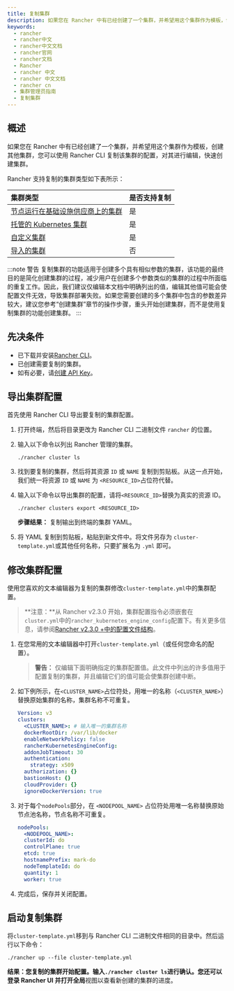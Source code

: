 ```yaml
---
title: 复制集群
description: 如果您在 Rancher 中有已经创建了一个集群，并希望用这个集群作为模板，创建其他集群，您可以使用 Rancher CLI 复制该集群的配置，对其进行编辑，快速创建集群。复制集群的功能适用于创建多个具有相似参数的集群，该功能的最终目的是简化创建集群的过程，减少用户在创建多个参数类似的集群的过程中所面临的重复工作。因此，我们建议仅编辑本文档中明确列出的值，编辑其他值可能会使配置文件无效，导致集群部署失败。如果您需要创建的多个集群中包含的参数差异较大，建议您参考“创建集群”章节的操作步骤，重头开始创建集群，而不是使用复制集群的功能创建集群。
keywords:
  - rancher
  - rancher中文
  - rancher中文文档
  - rancher官网
  - rancher文档
  - Rancher
  - rancher 中文
  - rancher 中文文档
  - rancher cn
  - 集群管理员指南
  - 复制集群
---
```


## 概述

如果您在 Rancher 中有已经创建了一个集群，并希望用这个集群作为模板，创建其他集群，您可以使用 Rancher CLI 复制该集群的配置，对其进行编辑，快速创建集群。

Rancher 支持复制的集群类型如下表所示：

| 集群类型                                                                                                 | 是否支持复制 |
| :------------------------------------------------------------------------------------------------------- | :----------- |
| [节点运行在基础设施供应商上的集群](/docs/rancher2.5/cluster-provisioning/rke-clusters/node-pools/_index) | 是           |
| [托管的 Kubernetes 集群](/docs/rancher2.5/cluster-provisioning/hosted-kubernetes-clusters/_index)        | 是           |
| [自定义集群](/docs/rancher2.5/cluster-provisioning/rke-clusters/custom-nodes/_index)                     | 是           |
| [导入的集群](/docs/rancher2/cluster-provisioning/imported-clusters/_index)                               | 否           |

:::note 警告
复制集群的功能适用于创建多个具有相似参数的集群，该功能的最终目的是简化创建集群的过程，减少用户在创建多个参数类似的集群的过程中所面临的重复工作。因此，我们建议仅编辑本文档中明确列出的值，编辑其他值可能会使配置文件无效，导致集群部署失败。如果您需要创建的多个集群中包含的参数差异较大，建议您参考“创建集群”章节的操作步骤，重头开始创建集群，而不是使用复制集群的功能创建集群。
:::

## 先决条件

- 已下载并安装[Rancher CLI](/docs/rancher2.5/cli/_index)。
- 已创建需要复制的集群。
- 如有必要，请[创建 API Key](/docs/rancher2.5/user-settings/api-keys/_index)。

## 导出集群配置

首先使用 Rancher CLI 导出要复制的集群配置。

1.  打开终端，然后将目录更改为 Rancher CLI 二进制文件 `rancher` 的位置。

2.  输入以下命令以列出 Rancher 管理的集群。

        ./rancher cluster ls

3.  找到要复制的集群，然后将其资源 `ID` 或 `NAME` 复制到剪贴板。从这一点开始，我们统一将资源 `ID` 或 `NAME` 为 `<RESOURCE_ID>`占位符代替。

4.  输入以下命令以导出集群的配置，请将`<RESOURCE_ID>`替换为真实的资源 ID。

        ./rancher clusters export <RESOURCE_ID>

    **步骤结果：** 复制输出到终端的集群 YAML。

5.  将 YAML 复制到剪贴板，粘贴到新文件中。将文件另存为 `cluster-template.yml`或其他任何名称，只要扩展名为 `.yml` 即可。

## 修改集群配置

使用您喜欢的文本编辑器为复制的集群修改`cluster-template.yml`中的集群配置。

> **注意：**从 Rancher v2.3.0 开始，集群配置指令必须嵌套在`cluster.yml`中的`rancher_kubernetes_engine_config`配置下。有关更多信息，请参阅[Rancher v2.3.0 +中的配置文件结构](/docs/rancher2.5/cluster-provisioning/rke-clusters/options/_index)。

1. 在您常用的文本编辑器中打开`cluster-template.yml`（或任何您命名的配置）。

   > **警告：** 仅编辑下面明确指定的集群配置值。此文件中列出的许多值用于配置复制的集群，并且编辑它们的值可能会使集群创建中断。

1. 如下例所示，在`<CLUSTER_NAME>`占位符处，用唯一的名称（`<CLUSTER_NAME>`）替换原始集群的名称，集群名称不可重复。

   ```yml
   Version: v3
   clusters:
     <CLUSTER_NAME>: # 输入唯一的集群名称
     dockerRootDir: /var/lib/docker
     enableNetworkPolicy: false
     rancherKubernetesEngineConfig:
     addonJobTimeout: 30
     authentication:
       strategy: x509
     authorization: {}
     bastionHost: {}
     cloudProvider: {}
     ignoreDockerVersion: true
   ```

1. 对于每个`nodePools`部分，在 `<NODEPOOL_NAME>` 占位符处用唯一名称替换原始节点池名称，节点名称不可重复。

   ```yml
   nodePools:
     <NODEPOOL_NAME>:
     clusterId: do
     controlPlane: true
     etcd: true
     hostnamePrefix: mark-do
     nodeTemplateId: do
     quantity: 1
     worker: true
   ```

1. 完成后，保存并关闭配置。

## 启动复制集群

将`cluster-template.yml`移到与 Rancher CLI 二进制文件相同的目录中。然后运行以下命令：

    ./rancher up --file cluster-template.yml

**结果：**您复制的集群开始配置。输入`./rancher cluster ls`进行确认。您还可以登录 Rancher UI 并打开**全局**视图以查看新创建的集群的进度。
